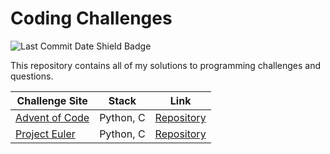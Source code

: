 # Coding Challenges
![Last Commit Date Shield Badge](https://img.shields.io/github/last-commit/Jdwalli/coding-challenges?color=F25A70&logo=github&style=for-the-badge)

This repository contains all of my solutions to programming challenges and questions.

| Challenge Site | Stack | Link
|--|--|--
| [Advent of Code](https://adventofcode.com/) | Python, C | [Repository](https://github.com/Jdwalli/coding-challenges/tree/main/advent_of_code)
| [Project Euler](https://projecteuler.net/) | Python, C | [Repository](https://github.com/Jdwalli/coding-challenges/tree/main/project_euler)
